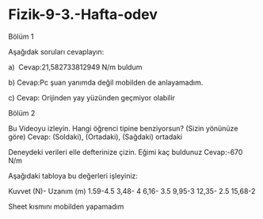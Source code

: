 # Fizik-9-3.-Hafta-odev

Bölüm 1


Aşağıdak soruları cevaplayın:

a)  Cevap:21,582733812949 N/m buldum

b) Cevap:Pc şuan yanımda değil mobilden de anlayamadım. 

c) Cevap: Orijinden yay yüzünden geçmiyor olabilir 

Bölüm 2

Bu Videoyu izleyin. Hangi öğrenci tipine benziyorsun? (Sizin yönünüze göre) Cevap: (Soldaki), (Ortadaki), (Sağdaki) ortadaki

Deneydeki verileri elle defterinize çizin. Eğimi kaç buldunuz Cevap:-670 N/m

Aşağıdaki tabloya bu değerleri işleyiniz:

Kuvvet (N)- Uzanım (m)
1.59-4.5
3,48- 4
6,16- 3.5
9,95-3
12,35- 2.5
15,68-2

Sheet kısmını mobilden yapamadım
